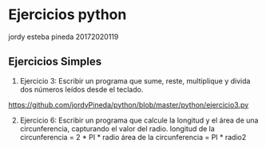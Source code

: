 # Ejercicios python
jordy esteba pineda 20172020119

## Ejercicios Simples

1) Ejercicio 3: Escribir un programa que sume, reste, multiplique y divida dos números leídos desde el
teclado.

https://github.com/jordyPineda/python/blob/master/python/ejercicio3.py

2) Ejercicio 6: Escribir un programa que calcule la longitud y el área de una circunferencia, capturando el valor del radio.
          longitud de la circunferencia = 2 * PI * radio
          área de la circunferencia = PI * radio2



